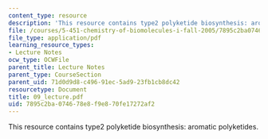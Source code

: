 ```yaml
---
content_type: resource
description: 'This resource contains type2 polyketide biosynthesis: aromatic polyketides.'
file: /courses/5-451-chemistry-of-biomolecules-i-fall-2005/7895c2ba074678e8f9e870fe17272af2_09_lecture.pdf
file_type: application/pdf
learning_resource_types:
- Lecture Notes
ocw_type: OCWFile
parent_title: Lecture Notes
parent_type: CourseSection
parent_uid: 71d0d9d8-c496-91ec-5ad9-23fb1cb8dc42
resourcetype: Document
title: 09_lecture.pdf
uid: 7895c2ba-0746-78e8-f9e8-70fe17272af2
---
```

This resource contains type2 polyketide biosynthesis: aromatic polyketides.


